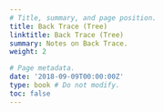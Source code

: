 ```yaml
---
# Title, summary, and page position.
title: Back Trace (Tree)
linktitle: Back Trace (Tree)
summary: Notes on Back Trace.
weight: 2

# Page metadata.
date: '2018-09-09T00:00:00Z'
type: book # Do not modify.
toc: false
---
```


